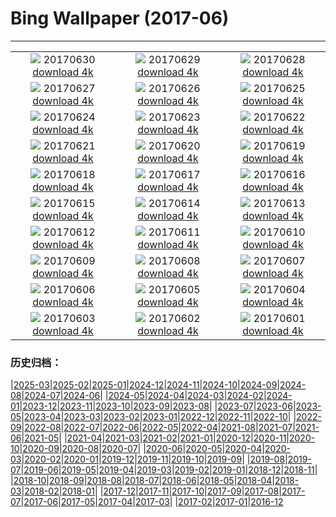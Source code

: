 # Bing Wallpaper (2017-06)
**************
| | | |
| :----: | :----: | :----: |
| ![](https://www.bing.com/az/hprichbg/rb/SunwaptaFalls_ZH-CN10005625957_1920x1080.jpg) 20170630 [download 4k](https://www.bing.com/az/hprichbg/rb/SunwaptaFalls_ZH-CN10005625957_UHD.jpg) | ![](https://www.bing.com/az/hprichbg/rb/EuropeanFlamingo_ZH-CN10494194429_1920x1080.jpg) 20170629 [download 4k](https://www.bing.com/az/hprichbg/rb/EuropeanFlamingo_ZH-CN10494194429_UHD.jpg) | ![](https://www.bing.com/az/hprichbg/rb/NorddorfPath_ZH-CN10408895135_1920x1080.jpg) 20170628 [download 4k](https://www.bing.com/az/hprichbg/rb/NorddorfPath_ZH-CN10408895135_UHD.jpg) |
| ![](https://www.bing.com/az/hprichbg/rb/JoshuaTrees_ZH-CN10998673288_1920x1080.jpg) 20170627 [download 4k](https://www.bing.com/az/hprichbg/rb/JoshuaTrees_ZH-CN10998673288_UHD.jpg) | ![](https://www.bing.com/az/hprichbg/rb/CallanishSS_ZH-CN12559903397_1920x1080.jpg) 20170626 [download 4k](https://www.bing.com/az/hprichbg/rb/CallanishSS_ZH-CN12559903397_UHD.jpg) | ![](https://www.bing.com/az/hprichbg/rb/MadagascarLemurs_ZH-CN7754035615_1920x1080.jpg) 20170625 [download 4k](https://www.bing.com/az/hprichbg/rb/MadagascarLemurs_ZH-CN7754035615_UHD.jpg) |
| ![](https://www.bing.com/az/hprichbg/rb/SanLorenzo_ZH-CN7625061136_1920x1080.jpg) 20170624 [download 4k](https://www.bing.com/az/hprichbg/rb/SanLorenzo_ZH-CN7625061136_UHD.jpg) | ![](https://www.bing.com/az/hprichbg/rb/HawaiiSwim_ZH-CN7233619332_1920x1080.jpg) 20170623 [download 4k](https://www.bing.com/az/hprichbg/rb/HawaiiSwim_ZH-CN7233619332_UHD.jpg) | ![](https://www.bing.com/az/hprichbg/rb/MooneyFalls_ZH-CN11568488094_1920x1080.jpg) 20170622 [download 4k](https://www.bing.com/az/hprichbg/rb/MooneyFalls_ZH-CN11568488094_UHD.jpg) |
| ![](https://www.bing.com/az/hprichbg/rb/AKFox_ZH-CN8586782340_1920x1080.jpg) 20170621 [download 4k](https://www.bing.com/az/hprichbg/rb/AKFox_ZH-CN8586782340_UHD.jpg) | ![](https://www.bing.com/az/hprichbg/rb/ChobeChick_ZH-CN9997116812_1920x1080.jpg) 20170620 [download 4k](https://www.bing.com/az/hprichbg/rb/ChobeChick_ZH-CN9997116812_UHD.jpg) | ![](https://www.bing.com/az/hprichbg/rb/PlayaRoja_ZH-CN11120265765_1920x1080.jpg) 20170619 [download 4k](https://www.bing.com/az/hprichbg/rb/PlayaRoja_ZH-CN11120265765_UHD.jpg) |
| ![](https://www.bing.com/az/hprichbg/rb/AeoniumLeaf_ZH-CN7490448951_1920x1080.jpg) 20170618 [download 4k](https://www.bing.com/az/hprichbg/rb/AeoniumLeaf_ZH-CN7490448951_UHD.jpg) | ![](https://www.bing.com/az/hprichbg/rb/TurDad_ZH-CN11748481038_1920x1080.jpg) 20170617 [download 4k](https://www.bing.com/az/hprichbg/rb/TurDad_ZH-CN11748481038_UHD.jpg) | ![](https://www.bing.com/az/hprichbg/rb/ThufaHill_ZH-CN8809655435_1920x1080.jpg) 20170616 [download 4k](https://www.bing.com/az/hprichbg/rb/ThufaHill_ZH-CN8809655435_UHD.jpg) |
| ![](https://www.bing.com/az/hprichbg/rb/FireDragonfly_ZH-CN9623816108_1920x1080.jpg) 20170615 [download 4k](https://www.bing.com/az/hprichbg/rb/FireDragonfly_ZH-CN9623816108_UHD.jpg) | ![](https://www.bing.com/az/hprichbg/rb/TOAD_ZH-CN7336795473_1920x1080.jpg) 20170614 [download 4k](https://www.bing.com/az/hprichbg/rb/TOAD_ZH-CN7336795473_UHD.jpg) | ![](https://www.bing.com/az/hprichbg/rb/WolfeCreekCrater_ZH-CN10953577427_1920x1080.jpg) 20170613 [download 4k](https://www.bing.com/az/hprichbg/rb/WolfeCreekCrater_ZH-CN10953577427_UHD.jpg) |
| ![](https://www.bing.com/az/hprichbg/rb/NiemeyerCenter_ZH-CN8964518609_1920x1080.jpg) 20170612 [download 4k](https://www.bing.com/az/hprichbg/rb/NiemeyerCenter_ZH-CN8964518609_UHD.jpg) | ![](https://www.bing.com/az/hprichbg/rb/DinosaurPP_ZH-CN14544073422_1920x1080.jpg) 20170611 [download 4k](https://www.bing.com/az/hprichbg/rb/DinosaurPP_ZH-CN14544073422_UHD.jpg) | ![](https://www.bing.com/az/hprichbg/rb/MagnificentGBR_ZH-CN10789151183_1920x1080.jpg) 20170610 [download 4k](https://www.bing.com/az/hprichbg/rb/MagnificentGBR_ZH-CN10789151183_UHD.jpg) |
| ![](https://www.bing.com/az/hprichbg/rb/LibraryofCelsus_ZH-CN11719117244_1920x1080.jpg) 20170609 [download 4k](https://www.bing.com/az/hprichbg/rb/LibraryofCelsus_ZH-CN11719117244_UHD.jpg) | ![](https://www.bing.com/az/hprichbg/rb/BalmhornRegion_ZH-CN7523037492_1920x1080.jpg) 20170608 [download 4k](https://www.bing.com/az/hprichbg/rb/BalmhornRegion_ZH-CN7523037492_UHD.jpg) | ![](https://www.bing.com/az/hprichbg/rb/OceanCurrents_ZH-CN13704695457_1920x1080.jpg) 20170607 [download 4k](https://www.bing.com/az/hprichbg/rb/OceanCurrents_ZH-CN13704695457_UHD.jpg) |
| ![](https://www.bing.com/az/hprichbg/rb/Prayercard_ZH-CN13472871640_1920x1080.jpg) 20170606 [download 4k](https://www.bing.com/az/hprichbg/rb/Prayercard_ZH-CN13472871640_UHD.jpg) | ![](https://www.bing.com/az/hprichbg/rb/EtretatSunrise_ZH-CN10891175350_1920x1080.jpg) 20170605 [download 4k](https://www.bing.com/az/hprichbg/rb/EtretatSunrise_ZH-CN10891175350_UHD.jpg) | ![](https://www.bing.com/az/hprichbg/rb/KaprunDam_ZH-CN9638804777_1920x1080.jpg) 20170604 [download 4k](https://www.bing.com/az/hprichbg/rb/KaprunDam_ZH-CN9638804777_UHD.jpg) |
| ![](https://www.bing.com/az/hprichbg/rb/BluestripedFangblenny_ZH-CN10868881606_1920x1080.jpg) 20170603 [download 4k](https://www.bing.com/az/hprichbg/rb/BluestripedFangblenny_ZH-CN10868881606_UHD.jpg) | ![](https://www.bing.com/az/hprichbg/rb/TexasBluebonnets_ZH-CN10361963785_1920x1080.jpg) 20170602 [download 4k](https://www.bing.com/az/hprichbg/rb/TexasBluebonnets_ZH-CN10361963785_UHD.jpg) | ![](https://www.bing.com/az/hprichbg/rb/PonteSantAngelo_ZH-CN15413822788_1920x1080.jpg) 20170601 [download 4k](https://www.bing.com/az/hprichbg/rb/PonteSantAngelo_ZH-CN15413822788_UHD.jpg) |

### 历史归档：

|[2025-03](/2025-03/2025-03.md)|[2025-02](/2025-02/2025-02.md)|[2025-01](/2025-01/2025-01.md)|[2024-12](/2024-12/2024-12.md)|[2024-11](/2024-11/2024-11.md)|[2024-10](/2024-10/2024-10.md)|[2024-09](/2024-09/2024-09.md)|[2024-08](/2024-08/2024-08.md)|[2024-07](/2024-07/2024-07.md)|[2024-06](/2024-06/2024-06.md)|
|[2024-05](/2024-05/2024-05.md)|[2024-04](/2024-04/2024-04.md)|[2024-03](/2024-03/2024-03.md)|[2024-02](/2024-02/2024-02.md)|[2024-01](/2024-01/2024-01.md)|[2023-12](/2023-12/2023-12.md)|[2023-11](/2023-11/2023-11.md)|[2023-10](/2023-10/2023-10.md)|[2023-09](/2023-09/2023-09.md)|[2023-08](/2023-08/2023-08.md)|
|[2023-07](/2023-07/2023-07.md)|[2023-06](/2023-06/2023-06.md)|[2023-05](/2023-05/2023-05.md)|[2023-04](/2023-04/2023-04.md)|[2023-03](/2023-03/2023-03.md)|[2023-02](/2023-02/2023-02.md)|[2023-01](/2023-01/2023-01.md)|[2022-12](/2022-12/2022-12.md)|[2022-11](/2022-11/2022-11.md)|[2022-10](/2022-10/2022-10.md)|
|[2022-09](/2022-09/2022-09.md)|[2022-08](/2022-08/2022-08.md)|[2022-07](/2022-07/2022-07.md)|[2022-06](/2022-06/2022-06.md)|[2022-05](/2022-05/2022-05.md)|[2022-04](/2022-04/2022-04.md)|[2021-08](/2021-08/2021-08.md)|[2021-07](/2021-07/2021-07.md)|[2021-06](/2021-06/2021-06.md)|[2021-05](/2021-05/2021-05.md)|
|[2021-04](/2021-04/2021-04.md)|[2021-03](/2021-03/2021-03.md)|[2021-02](/2021-02/2021-02.md)|[2021-01](/2021-01/2021-01.md)|[2020-12](/2020-12/2020-12.md)|[2020-11](/2020-11/2020-11.md)|[2020-10](/2020-10/2020-10.md)|[2020-09](/2020-09/2020-09.md)|[2020-08](/2020-08/2020-08.md)|[2020-07](/2020-07/2020-07.md)|
|[2020-06](/2020-06/2020-06.md)|[2020-05](/2020-05/2020-05.md)|[2020-04](/2020-04/2020-04.md)|[2020-03](/2020-03/2020-03.md)|[2020-02](/2020-02/2020-02.md)|[2020-01](/2020-01/2020-01.md)|[2019-12](/2019-12/2019-12.md)|[2019-11](/2019-11/2019-11.md)|[2019-10](/2019-10/2019-10.md)|[2019-09](/2019-09/2019-09.md)|
|[2019-08](/2019-08/2019-08.md)|[2019-07](/2019-07/2019-07.md)|[2019-06](/2019-06/2019-06.md)|[2019-05](/2019-05/2019-05.md)|[2019-04](/2019-04/2019-04.md)|[2019-03](/2019-03/2019-03.md)|[2019-02](/2019-02/2019-02.md)|[2019-01](/2019-01/2019-01.md)|[2018-12](/2018-12/2018-12.md)|[2018-11](/2018-11/2018-11.md)|
|[2018-10](/2018-10/2018-10.md)|[2018-09](/2018-09/2018-09.md)|[2018-08](/2018-08/2018-08.md)|[2018-07](/2018-07/2018-07.md)|[2018-06](/2018-06/2018-06.md)|[2018-05](/2018-05/2018-05.md)|[2018-04](/2018-04/2018-04.md)|[2018-03](/2018-03/2018-03.md)|[2018-02](/2018-02/2018-02.md)|[2018-01](/2018-01/2018-01.md)|
|[2017-12](/2017-12/2017-12.md)|[2017-11](/2017-11/2017-11.md)|[2017-10](/2017-10/2017-10.md)|[2017-09](/2017-09/2017-09.md)|[2017-08](/2017-08/2017-08.md)|[2017-07](/2017-07/2017-07.md)|[2017-06](/2017-06/2017-06.md)|[2017-05](/2017-05/2017-05.md)|[2017-04](/2017-04/2017-04.md)|[2017-03](/2017-03/2017-03.md)|
|[2017-02](/2017-02/2017-02.md)|[2017-01](/2017-01/2017-01.md)|[2016-12](/2016-12/2016-12.md)